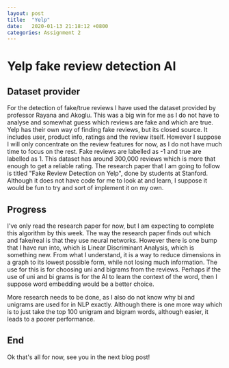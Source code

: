 ```yaml
---
layout: post
title:  "Yelp"
date:   2020-01-13 21:18:12 +0800
categories: Assignment 2
---
```



# Yelp fake review detection AI

## Dataset provider
For the detection of fake/true reviews I have used the dataset provided by
professor Rayana and Akoglu. This was a big win for me as I do not have to analyse and somewhat guess which reviews are fake and which are true.
Yelp has their own way of finding fake reviews, but its closed source. It includes user, product info, ratings and the review itself. However I suppose I will only concentrate on the review features for now, as I do not have much time to focus on the rest. Fake reviews are labelled as -1 and true are labelled as 1. 
This dataset has around 300,000 reviews which is more that enough to get a reliable rating. The research paper that I am going to follow is titled "Fake Review Detection on Yelp", done by students at Stanford. Although it does not have code for me to look at and learn, I suppose it would be fun to try and sort of implement it on my own.


## Progress
I've only read the research paper for now, but I am expecting to complete this algorithm by this week. 
The way the research paper finds out which and fake/real is that they use neural networks. However there is one bump that I have run into, which is Linear Discriminant Analysis, which is something new. From what I understand, it is a way to reduce dimensions in a graph to its lowest possible form, while not losing much information. 
The use for this is for choosing uni and bigrams from the reviews. 
Perhaps if the use of uni and bi grams is for the AI to learn the context of the word, then I suppose word embedding would be a better choice.


More research needs to be done, as I also do not know why bi and unigrams are used for in NLP exactly.
Although there is one more way which is to just take the top 100 unigram and bigram words, although easier, it leads
to a poorer performance. 

## End 
Ok that's all for now, see you in the next blog post!
